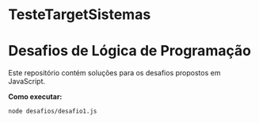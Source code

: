 # TesteTargetSistemas

# Desafios de Lógica de Programação

Este repositório contém soluções para os desafios propostos em JavaScript.


**Como executar:**
```bash
node desafios/desafio1.js
